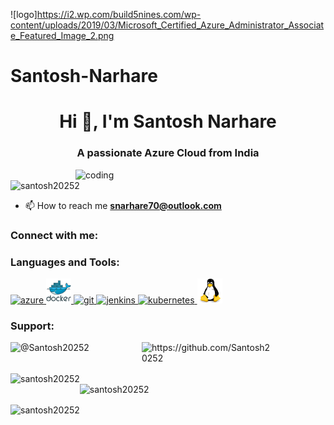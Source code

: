 ![logo]https://i2.wp.com/build5nines.com/wp-content/uploads/2019/03/Microsoft_Certified_Azure_Administrator_Associate_Featured_Image_2.png
# Santosh-Narhare
<h1 align="center">Hi 👋, I'm Santosh Narhare</h1>
<h3 align="center">A passionate Azure Cloud from India</h3>
<img align="right" alt="coding" width="400"scr="https://www.bing.com/th/id/OIP.nWQ_U5NKEfNeGCTfh_2-MwHaEq?w=236&h=211&c=8&rs=1&qlt=90&o=6&pid=3.1&rm=2"
<p align="left"> <img src="https://komarev.com/ghpvc/?username=santosh20252&label=Profile%20views&color=0e75b6&style=flat" alt="santosh20252" /> </p>

- 📫 How to reach me **snarhare70@outlook.com**

<h3 align="left">Connect with me:</h3>
<p align="left">
</p>

<h3 align="left">Languages and Tools:</h3>
<p align="left"> <a href="https://azure.microsoft.com/en-in/" target="_blank" rel="noreferrer"> <img src="https://www.vectorlogo.zone/logos/microsoft_azure/microsoft_azure-icon.svg" alt="azure" width="40" height="40"/> </a> <a href="https://www.docker.com/" target="_blank" rel="noreferrer"> <img src="https://raw.githubusercontent.com/devicons/devicon/master/icons/docker/docker-original-wordmark.svg" alt="docker" width="40" height="40"/> </a> <a href="https://git-scm.com/" target="_blank" rel="noreferrer"> <img src="https://www.vectorlogo.zone/logos/git-scm/git-scm-icon.svg" alt="git" width="40" height="40"/> </a> <a href="https://www.jenkins.io" target="_blank" rel="noreferrer"> <img src="https://www.vectorlogo.zone/logos/jenkins/jenkins-icon.svg" alt="jenkins" width="40" height="40"/> </a> <a href="https://kubernetes.io" target="_blank" rel="noreferrer"> <img src="https://www.vectorlogo.zone/logos/kubernetes/kubernetes-icon.svg" alt="kubernetes" width="40" height="40"/> </a> <a href="https://www.linux.org/" target="_blank" rel="noreferrer"> <img src="https://raw.githubusercontent.com/devicons/devicon/master/icons/linux/linux-original.svg" alt="linux" width="40" height="40"/> </a> </p>

<h3 align="left">Support:</h3>
<p><a href="https://www.buymeacoffee.com/@Santosh20252"> <img align="left" src="https://cdn.buymeacoffee.com/buttons/v2/default-yellow.png" height="50" width="210" alt="@Santosh20252" /></a><a href="https://ko-fi.com/https://github.com/Santosh20252"> <img align="left" src="https://cdn.ko-fi.com/cdn/kofi3.png?v=3" height="50" width="210" alt="https://github.com/Santosh20252" /></a></p><br><br>

<p><img align="left" src="https://github-readme-stats.vercel.app/api/top-langs?username=santosh20252&show_icons=true&locale=en&layout=compact" alt="santosh20252" /></p>

<p>&nbsp;<img align="center" src="https://github-readme-stats.vercel.app/api?username=santosh20252&show_icons=true&locale=en" alt="santosh20252" /></p>

<p><img align="center" src="https://github-readme-streak-stats.herokuapp.com/?user=santosh20252&" alt="santosh20252" /></p>
